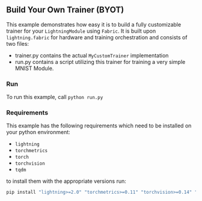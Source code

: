 ## Build Your Own Trainer (BYOT)

This example demonstrates how easy it is to build a fully customizable trainer for your `LightningModule` using `Fabric`.
It is built upon `lightning.fabric` for hardware and training orchestration and consists of two files:

- trainer.py contains the actual `MyCustomTrainer` implementation
- run.py contains a script utilizing this trainer for training a very simple MNIST Module.

### Run

To run this example, call `python run.py`

### Requirements

This example has the following requirements which need to be installed on your python environment:

- `lightning`
- `torchmetrics`
- `torch`
- `torchvision`
- `tqdm`

to install them with the appropriate versions run:

```bash
pip install "lightning>=2.0" "torchmetrics>=0.11" "torchvision>=0.14" "torch>=1.13" tqdm
```
